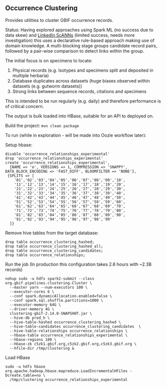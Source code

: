 ## Occurrence Clustering

Provides utilities to cluster GBIF occurrence records.

Status: Having explored approaches using Spark ML (no success due to data skew) and
[LinkedIn ScANNs](https://github.com/linkedin/scanns) (limited success, needs more investigation)
this uses a declarative rule-based approach making use of domain knowledge. A multi-blocking stage
groups candidate record pairs, followed by a pair-wise comparison to detect links within the group.

The initial focus is on specimens to locate:
 1. Physical records (e.g. Isotypes and specimens split and deposited in multiple herbaria)
 2. Database duplicates across datasets (huge biases observed within datasets (e.g. gutworm datasets))
 3. Strong links between sequence records, citations and specimens

This is intended to be run regularly (e.g. daily) and therefore performance is of critical concern.

The output is bulk loaded into HBase, suitable for an API to deployed on.

Build the project: `mvn clean package`

To run (while in exploration - will be made into Oozie workflow later):

Setup hbase:
```
disable 'occurrence_relationships_experimental'
drop 'occurrence_relationships_experimental'
create 'occurrence_relationships_experimental',
  {NAME => 'o', VERSIONS => 1, COMPRESSION => 'SNAPPY', DATA_BLOCK_ENCODING => 'FAST_DIFF', BLOOMFILTER => 'NONE'},
 {SPLITS => [
    '01','02','03','04','05','06','07','08','09','10',
    '11','12','13','14','15','16','17','18','19','20',
    '21','22','23','24','25','26','27','28','29','30',
    '31','32','33','34','35','36','37','38','39','40',
    '41','42','43','44','45','46','47','48','49','50',
    '51','52','53','54','55','56','57','58','59','60',
    '61','62','63','64','65','66','67','68','69','70',
    '71','72','73','74','75','76','77','78','79','80',
    '81','82','83','84','85','86','87','88','89','90',
    '91','92','93','94','95','96','97','98','99'
  ]}
```

Remove hive tables from the target database:
```
drop table occurrence_clustering_hashed;
drop table occurrence_clustering_hashed_all;
drop table occurrence_clustering_candidates;
drop table occurrence_relationships;
```

Run the job (In production this configuration takes 2.6 hours with ~2.3B records)
```
nohup sudo -u hdfs spark2-submit --class org.gbif.pipelines.clustering.Cluster \
  --master yarn --num-executors 100 \
  --executor-cores 6 \
  --conf spark.dynamicAllocation.enabled=false \
  --conf spark.sql.shuffle.partitions=1000 \
  --executor-memory 64G \
  --driver-memory 4G \
  clustering-gbif-2.14.0-SNAPSHOT.jar \
  --hive-db prod_h \
  --hive-table-hashed occurrence_clustering_hashed \
  --hive-table-candidates occurrence_clustering_candidates  \
  --hive-table-relationships occurrence_relationships \
  --hbase-table occurrence_relationships_experimental \
  --hbase-regions 100 \
  --hbase-zk c5zk1.gbif.org,c5zk2.gbif.org,c5zk3.gbif.org \
  --hfile-dir /tmp/clustering &
```

Load HBase
```
sudo -u hdfs hbase org.apache.hadoop.hbase.mapreduce.LoadIncrementalHFiles -Dcreate.table=no \
  /tmp/clustering occurrence_relationships_experimental
```
